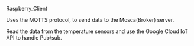 Raspberry_Client

Uses the MQTTS protocol, to send data to the Mosca(Broker) server.

Read the data from the temperature sensors and use the Google Cloud IoT API to handle Pub/sub.